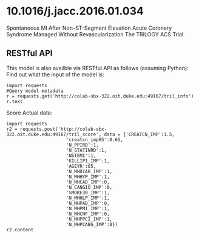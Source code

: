 # 10.1016/j.jacc.2016.01.034
Spontaneous MI After Non–ST-Segment Elevation Acute Coronary Syndrome Managed Without Revascularization
The TRILOGY ACS Trial

## RESTful API
This model is also availble via RESTful API as follows (assuming Python):
Find out what the input of the model is:
```
import requests
#Query model metadata
r = requests.get('http://colab-sbx-322.oit.duke.edu:49167/tril_info')
r.text

```

Score Actual data:
```
import requests
r2 = requests.post('http://colab-sbx-322.oit.duke.edu:49167/tril_score', data = {'CREATCN_IMP':1.5,
                      'creatcn_imp85':0.65,
                      'N_PPIRD':1,
                      'N_STATINRD':1,
                      'NSTEMI':1,
                      'KILLIP1_IMP':1,
                      'AGEYR':85,
                      'N_MHDIAB_IMP':1,
                      'N_MHHYP_IMP':1,
                      'N_MHCAD_IMP':0,
                      'N_CANGIO_IMP':0,
                      'SMOKE30_IMP':1,
                      'N_MHHLP_IMP':1,
                      'N_MHPAD_IMP':0,
                      'N_MHPMI_IMP':1,
                      'N_MHCHF_IMP':0,
                      'N_MHPPCI_IMP':1,
                      'N_MHPCABG_IMP':0})
r2.content
```
